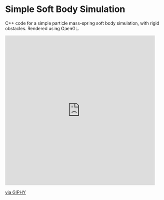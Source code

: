 # Simple Soft Body Simulation
C++ code for a simple particle mass-spring soft body simulation, with rigid obstacles.  Rendered using OpenGL.

<iframe src="https://giphy.com/embed/WjKlho1bwc8VilfsGN" width="480" height="478" frameBorder="0" class="giphy-embed" allowFullScreen></iframe><p><a href="https://giphy.com/gifs/WjKlho1bwc8VilfsGN">via GIPHY</a></p>
